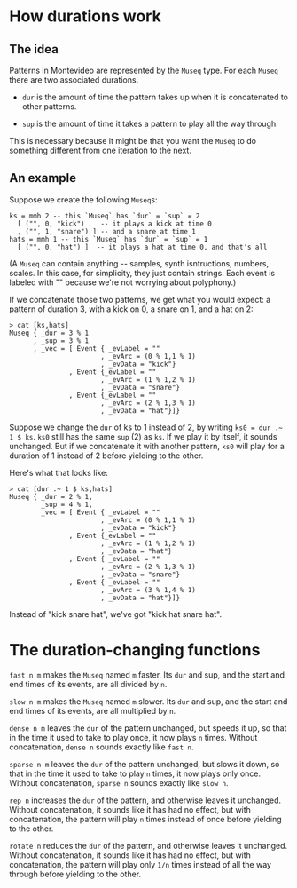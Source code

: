 # How durations work

## The idea

Patterns in Montevideo are represented by the `Museq` type. 
For each `Museq` there are two associated durations.

* `dur` is the amount of time the pattern takes up when it is concatenated to other patterns.

* `sup` is the amount of time it takes a pattern to play all the way through.

This is necessary because it might be that you want the `Museq` to do something different from one iteration to the next.


## An example

Suppose we create the following `Museq`s:

```
ks = mmh 2 -- this `Museq` has `dur` = `sup` = 2
  [ ("", 0, "kick")    -- it plays a kick at time 0
  , ("", 1, "snare") ] -- and a snare at time 1
hats = mmh 1 -- this `Museq` has `dur` = `sup` = 1
  [ ("", 0, "hat") ]  -- it plays a hat at time 0, and that's all
```

(A `Museq` can contain anything -- samples, synth isntructions, numbers, scales. In this case, for simplicity, they just contain strings. Each event is labeled with "" because we're not worrying about polyphony.)

If we concatenate those two patterns, we get what you would expect: a pattern of duration 3, with a kick on 0, a snare on 1, and a hat on 2:

```
> cat [ks,hats]
Museq { _dur = 3 % 1
      , _sup = 3 % 1
      , _vec = [ Event { _evLabel = ""
                       , _evArc = (0 % 1,1 % 1)
                       , _evData = "kick"}
               , Event {_evLabel = ""
                       , _evArc = (1 % 1,2 % 1)
                       , _evData = "snare"}
               , Event {_evLabel = ""
                       , _evArc = (2 % 1,3 % 1)
                       , _evData = "hat"}]}
```


Suppose we change the `dur` of ks to 1 instead of 2, 
by writing `ks0 = dur .~ 1 $ ks`. 
`ks0` still has the same `sup` (2) as `ks`.
If we play it by itself, it sounds unchanged.
But if we concatenate it with another pattern,
`ks0` will play for a duration of 1 instead of 2 before yielding to the other.

Here's what that looks like:
```
> cat [dur .~ 1 $ ks,hats]
Museq { _dur = 2 % 1,
        _sup = 4 % 1,
        _vec = [ Event { _evLabel = ""
                       , _evArc = (0 % 1,1 % 1)
                       , _evData = "kick"}
               , Event {_evLabel = ""
                       , _evArc = (1 % 1,2 % 1)
                       , _evData = "hat"}
               , Event { _evLabel = ""
                       , _evArc = (2 % 1,3 % 1)
                       , _evData = "snare"}
               , Event { _evLabel = ""
                       , _evArc = (3 % 1,4 % 1)
                       , _evData = "hat"}]}
```

Instead of "kick snare hat", we've got "kick hat snare hat".


# The duration-changing functions

`fast n m` makes the `Museq` named `m` faster. Its `dur` and sup, and the start and end times of its events, are all divided by `n`.

`slow n m` makes the `Museq` named `m` slower. Its `dur` and sup, and the start and end times of its events, are all multiplied by `n`.

`dense n m` leaves the `dur` of the pattern unchanged, but speeds it up, so that in the time it used to take to play once, it now plays `n` times. Without concatenation, `dense n` sounds exactly like `fast n`.

`sparse n m` leaves the `dur` of the pattern unchanged, but slows it down, so that in the time it used to take to play `n` times, it now plays only once. Without concatenation, `sparse n` sounds exactly like `slow n`.

`rep n` increases the `dur` of the pattern, and otherwise leaves it unchanged. Without concatenation, it sounds like it has had no effect, but with concatenation, the pattern will play `n` times instead of once before yielding to the other.

`rotate n` reduces the `dur` of the pattern, and otherwise leaves it unchanged. Without concatenation, it sounds like it has had no effect, but with concatenation, the pattern will play only `1/n` times instead of all the way through before yielding to the other.

